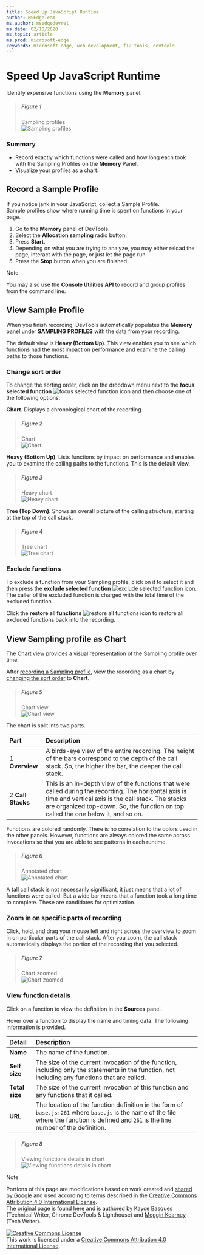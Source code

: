 ```yaml
---
title: Speed Up JavaScript Runtime
author: MSEdgeTeam
ms.author: msedgedevrel
ms.date: 02/10/2020
ms.topic: article
ms.prod: microsoft-edge
keywords: microsoft edge, web development, f12 tools, devtools
---
```

<!-- Copyright Kayce Basques and Meggin Kearney

   Licensed under the Apache License, Version 2.0 (the "License");
   you may not use this file except in compliance with the License.
   You may obtain a copy of the License at

       https://www.apache.org/licenses/LICENSE-2.0

   Unless required by applicable law or agreed to in writing, software
   distributed under the License is distributed on an "AS IS" BASIS,
   WITHOUT WARRANTIES OR CONDITIONS OF ANY KIND, either express or implied.
   See the License for the specific language governing permissions and
   limitations under the License. -->





# Speed Up JavaScript Runtime   




Identify expensive functions using the **Memory** panel.  

> ##### Figure 1  
> Sampling profiles  
> ![Sampling profiles][ImageCpuProfile]  

### Summary  

*   Record exactly which functions were called and how long each took with the Sampling Profiles on the **Memory** Panel.  
*   Visualize your profiles as a chart.  

## Record a Sample Profile   

If you notice jank in your JavaScript, collect a Sample Profile.  
Sample profiles show where running time is spent on functions in your page.  

1.  Go to the **Memory** panel of DevTools.  
1.  Select the **Allocation sampling** radio button.  
1.  Press **Start**.  
1.  Depending on what you are trying to analyze, you may either reload the page, interact with the page, or just let the page run.  
1.  Press the **Stop** button when you are finished.  

> [!NOTE]
> You may also use the **Console Utilities API** to record and group profiles from the command line.  

<!--todo: add Console Utilities API section when available  -->  

## View Sample Profile   

When you finish recording, DevTools automatically populates the **Memory** panel under **SAMPLING PROFILES** with the data from your recording.  

The default view is **Heavy \(Bottom Up\)**.  This view enables you to see which functions had the most impact on performance and examine the calling paths to those functions.  

### Change sort order   

To change the sorting order, click on the dropdown menu next to the **focus selected function** ![focus selected function][ImageFocusIcon] icon and then choose one of the following options:  

**Chart**.  Displays a chronological chart of the recording.  

> ##### Figure 2  
> Chart  
> ![Chart][ImageFlameChart]  

**Heavy \(Bottom Up\)**.  Lists functions by impact on performance and enables you to examine the calling paths to the functions.  This is the default view.  

> ##### Figure 3  
> Heavy chart  
> ![Heavy chart][ImageHeavyChart]  

**Tree \(Top Down\)**.  Shows an overall picture of the calling structure, starting at the top of the call stack.  

> ##### Figure 4  
> Tree chart  
> ![Tree chart][ImageTreeChart]  

### Exclude functions   

To exclude a function from your Sampling profile, click on it to select it and then press the **exclude selected function** ![exclude selected function][ImageExcludeIcon] icon.  The caller of the excluded function is charged with the total time of the excluded function.  

Click the **restore all functions** ![restore all functions][ImageRestoreIcon] icon to restore all excluded functions back into the recording.  

## View Sampling profile as Chart   

The Chart view provides a visual representation of the Sampling profile over time.  

After [recording a Sampling profile](#record-a-cpu-profile), view the recording as a chart by [changing the sort order](#change-sort-order) to **Chart**.  

> ##### Figure 5  
> Chart view  
> ![Chart view][ImageFlameChartView]  

The chart is split into two parts.  

| Part | Description |  
|:--- |:--- |  
| 1 **Overview** | A birds-eye view of the entire recording.  The height of the bars correspond to the depth of the call stack.  So, the higher the bar, the deeper the call stack.  |  
| 2 **Call Stacks** | This is an in-depth view of the functions that were called during the recording.  The horizontal axis is time and vertical axis is the call stack.  The stacks are organized top-down.  So, the function on top called the one below it, and so on.  |  

Functions are colored randomly.  There is no correlation to the colors used in the other panels.  However, functions are always colored the same across invocations so that you are able to see patterns in each runtime.  

> ##### Figure 6  
> Annotated chart  
> ![Annotated chart][ImageAnnotatedFlameChart]  

A tall call stack is not necessarily significant, it just means that a lot of functions were called.  But a wide bar means that a function took a long time to complete.  These are candidates for optimization.  

### Zoom in on specific parts of recording   

Click, hold, and drag your mouse left and right across the overview to zoom in on particular parts of the call stack. After you zoom, the call stack automatically displays the portion of the recording that you selected.  

> ##### Figure 7  
> Chart zoomed  
> ![Chart zoomed][ImageFlameChartZoomed]  

### View function details   

Click on a function to view the definition in the **Sources** panel.  

Hover over a function to display the name and timing data.  The following information is provided.  

| Detail | Description |  
|:--- |:--- |  
| **Name** | The name of the function.  |  
| **Self size** | The size of the current invocation of the function, including only the statements in the function, not including any functions that are called.  |  
| **Total size** | The size of the current invocation of this function and any functions that it called.  |  
| **URL** | The location of the function definition in the form of `base.js:261` where `base.js` is the name of the file where the function is defined and `261` is the line number of the definition.  |  
<!--*   **Aggregated self time**.  Aggregate time for all invocations of the function across the recording, not including functions called by this function.  -->  
<!--*   **Aggregated total time**.  Aggregate total time for all invocations of the function, including functions called by this function.  -->  
<!--*   **Not optimized**.  If the profiler has detected a potential optimization for the function it lists it here.  -->  

> ##### Figure 8  
> Viewing functions details in chart  
> ![Viewing functions details in chart][ImageFunctionsDetails]  

<!--## Feedback   -->  



<!-- image links -->  

[ImageExcludeIcon]: images/exclude-icon.msft.png  
[ImageFocusIcon]: images/focus-icon.msft.png  
[ImageRestoreIcon]: images/restore-icon.msft.png  

[ImageCpuProfile]: images/gh-nodejs-benchmarks-run-memory-sampling-profiles-heavy-bottom-up.msft.png "Figure 1: Sampling profiles"  
[ImageFlameChart]: images/gh-nodejs-benchmarks-run-memory-sampling-profiles-chart.msft.png "Figure 2: Chart"  
[ImageHeavyChart]: images/gh-nodejs-benchmarks-run-memory-sampling-profiles-heavy-bottom-up.msft.png "Figure 3: Heavy chart"  
[ImageTreeChart]: images/gh-nodejs-benchmarks-run-memory-sampling-profiles-tree-top-down.msft.png "Figure 4: Tree chart"  
[ImageFlameChartView]: images/gh-nodejs-benchmarks-run-memory-sampling-profiles-chart.msft.png "Figure 5: Chart view"  
[ImageAnnotatedFlameChart]: images/gh-nodejs-benchmarks-run-memory-sampling-profiles-chart-highlighted.msft.png "Figure 6: Annotated chart"  
[ImageFlameChartZoomed]: images/gh-nodejs-benchmarks-run-memory-sampling-profiles-chart-zoomed.msft.png "Figure 7: chart zoomed"  
[ImageFunctionsDetails]: images/gh-nodejs-benchmarks-run-memory-sampling-profiles-chart-hover.msft.png "Figure 8: Viewing functions details in chart"  

<!-- links -->  

<!--[DevtoolsConsoleUtilities]: ..console/utilities.md "Console Utilities API Reference"  -->  
<!--[DevtoolsConsoleUtilitiesProfile]: ..console/utilities.md#profile "profile - Console Utilities API Reference"  -->  
<!--[DevtoolsConsoleUtilitiesProfileEnd]: ..console/utilities.md#profileend "profileEnd - Console Utilities API Reference"  -->  

> [!NOTE]
> Portions of this page are modifications based on work created and [shared by Google][GoogleSitePolicies] and used according to terms described in the [Creative Commons Attribution 4.0 International License][CCA4IL].  
> The original page is found [here](https://developers.google.com/web/tools/chrome-devtools/rendering-tools/js-execution) and is authored by [Kayce Basques][KayceBasques] \(Technical Writer, Chrome DevTools & Lighthouse\) and [Meggin Kearney][MegginKearney] \(Tech Writer\).  

[![Creative Commons License][CCby4Image]][CCA4IL]  
This work is licensed under a [Creative Commons Attribution 4.0 International License][CCA4IL].  

[CCA4IL]: https://creativecommons.org/licenses/by/4.0  
[CCby4Image]: https://i.creativecommons.org/l/by/4.0/88x31.png  
[GoogleSitePolicies]: https://developers.google.com/terms/site-policies  
[KayceBasques]: https://developers.google.com/web/resources/contributors/kaycebasques  
[MegginKearney]: https://developers.google.com/web/resources/contributors/megginkearney  